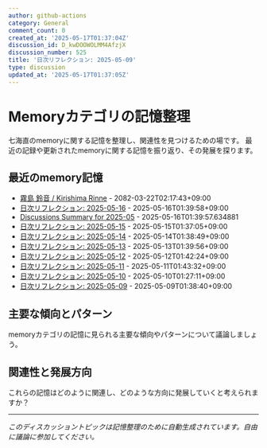 ```yaml
---
author: github-actions
category: General
comment_count: 0
created_at: '2025-05-17T01:37:04Z'
discussion_id: D_kwDOOWOLMM4AfzjX
discussion_number: 525
title: '日次リフレクション: 2025-05-09'
type: discussion
updated_at: '2025-05-17T01:37:05Z'
---
```


# Memoryカテゴリの記憶整理

七海直のmemoryに関する記憶を整理し、関連性を見つけるための場です。
最近の記録や更新されたmemoryに関する記憶を振り返り、その発展を探ります。

## 最近のmemory記憶

- [霧島 鈴音 / Kirishima Rinne](memory/relationships/kirishima_rinne.md) - 2082-03-22T02:17:43+09:00
- [日次リフレクション: 2025-05-16](memory/thoughts/daily_reflection_2025-05-16.md) - 2025-05-16T01:39:58+09:00
- [Discussions Summary for 2025-05](memory/discussion_summaries/discussion_summary_2025-05.md) - 2025-05-16T01:39:57.634881
- [日次リフレクション: 2025-05-15](memory/thoughts/daily_reflection_2025-05-15.md) - 2025-05-15T01:37:05+09:00
- [日次リフレクション: 2025-05-14](memory/thoughts/daily_reflection_2025-05-14.md) - 2025-05-14T01:38:49+09:00
- [日次リフレクション: 2025-05-13](memory/thoughts/daily_reflection_2025-05-13.md) - 2025-05-13T01:39:56+09:00
- [日次リフレクション: 2025-05-12](memory/thoughts/daily_reflection_2025-05-12.md) - 2025-05-12T01:42:24+09:00
- [日次リフレクション: 2025-05-11](memory/thoughts/daily_reflection_2025-05-11.md) - 2025-05-11T01:43:32+09:00
- [日次リフレクション: 2025-05-10](memory/thoughts/daily_reflection_2025-05-10.md) - 2025-05-10T01:27:11+09:00
- [日次リフレクション: 2025-05-09](memory/thoughts/daily_reflection_2025-05-09.md) - 2025-05-09T01:38:40+09:00

## 主要な傾向とパターン

memoryカテゴリの記憶に見られる主要な傾向やパターンについて議論しましょう。

## 関連性と発展方向

これらの記憶はどのように関連し、どのような方向に発展していくと考えられますか？

---

*このディスカッショントピックは記憶整理のために自動生成されています。自由に議論に参加してください。*
